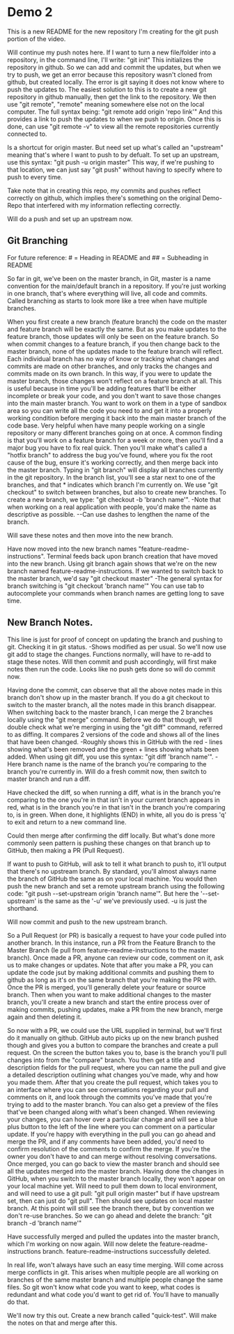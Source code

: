 # Demo 2

This is a new README for the new repository I'm creating for the git push portion of the video.

Will continue my push notes here.
If I want to turn a new file/folder into a repository, in the command line, I'll write: "git init"
This initializes the repository in github.
So we can add and commit the updates, but when we try to push, we get an error because this repository wasn't cloned from github, but created locally.
The error is git saying it does not know where to push the updates to.
The easiest solution to this is to create a new git repository in github manually, then get the link to the repository.
We then use "git remote", "remote" meaning somewhere else not on the local computer.
The full syntax being: "git remote add origin 'repo link'"
And this provides a link to push the updates to when we push to origin.
Once this is done, can use "git remote -v" to view all the remote repositories currently connected to.

Is a shortcut for origin master. But need set up what's called an "upstream" meaning that's where I want to push to by defualt.
To set up an upstream, use this syntax: "git push -u origin master"
This way, if we're pushing to that location, we can just say "git push" without having to specify where to push to every time.

Take note that in creating this repo, my commits and pushes reflect correctly on github, which implies there's something 
on the original Demo-Repo that interfered with my information reflecting correctly.

Will do a push and set up an upstream now.

## Git Branching

For future reference: # = Heading in README and ## = Subheading in README

So far in git, we've been on the master branch, in Git, master is a name convention for the main/default branch in a repository.
If you're just working in one branch, that's where everything will live, all code and commits.
Called branching as starts to look more like a tree when have multiple branches.

When you first create a new branch (feature branch) the code on the master and feature branch will be exactly the same.
But as you make updates to the feature branch, those updates will only be seen on the feature branch.
So when commit changes to a feature branch, if you then change back to the master branch, none of the updates made to the feature branch will reflect.
Each individual branch has no way of know or tracking what changes and commits are made on other branches, and only tracks the changes and commits made on its own branch.
In this way, if you were to update the master branch, those changes won't reflect on a feature branch at all.
This is useful because in time you'll be adding features that'll be either incomplete or break your code, and you don't want to save those changes into the main master branch.
You want to work on them in a type of sandbox area so you can write all the code you need to and get it into a properly working condition before merging it back into the main master branch of the code base.
Very helpful when have many people working on a single repository or many different branches going on at once.
A common finding is that you'll work on a feature branch for a week or more, then you'll find a major bug you have to fix real quick.
Then you'll make what's called a "hotfix branch" to address the bug you've found, where you fix the root cause of the bug, ensure it's working correctly, and then merge back into the master branch.
Typing in "git branch" will display all branches currently in the git repository.
In the branch list, you'll see a star next to one of the branches, and that * indicates which branch I'm currently on.
We use "git checkout" to switch between branches, but also to create new branches.
To create a new branch, we type: "git checkout -b 'branch name'".
-Note that when working on a real application with people, you'd make the name as descriptive as possible.
--Can use dashes to lengthen the name of the branch.

Will save these notes and then move into the new branch.

Have now moved into the new branch names "feature-readme-instructions".
Terminal feeds back upon branch creation that have moved into the new branch.
Using git branch again shows that we're on the new branch named feature-readme-instructions.
If we wanted to switch back to the master branch, we'd say "git checkout master"
-The general syntax for branch switching is "git checkout 'branch name'"
You can use tab to autocomplete your commands when branch names are getting long to save time.

## New Branch Notes.

This line is just for proof of concept on updating the branch and pushing to git.
Checking it in git status.
-Shows modified as per usual.
So we'll now use git add to stage the changes.
Functions normally, will have to re-add to stage these notes.
Will then commit and push accordingly, will first make notes then run the code.
Looks like no push gets done so will do commit now.

Having done the commit, can observe that all the above notes made in this branch don't show up in the master branch.
If you do a git checkout to switch to the master branch, all the notes made in this branch disappear.
When switching back to the master branch, I can merge the 2 branches locally using the "git merge" command.
Before we do that though, we'll double check what we're merging in using the "git diff" command, referred to as diffing.
It compares 2 versions of the code and shows all of the lines that have been changed.
-Roughly shows this in GitHub with the red - lines showing what's been removed and the green + lines showing whats been added.
When using git diff, you use this syntax: "git diff 'branch name'".
-Here branch name is the name of the branch you're comparing to the branch you're currently in.
Will do a fresh commit now, then switch to master branch and run a diff.

Have checked the diff, so when running a diff, what is in the branch you're comparing to the one you're in that isn't in your current branch appears in red, what is in the branch you're in that isn't in the branch you're comparing to, is in green.
When done, it highlights (END) in white, all you do is press 'q' to exit and return to a new command line.

Could then merge after confirming the diff locally. But what's done more commonly seen pattern is pushing these changes on that branch up to GitHub, then making a PR (Pull Request).

If want to push to GitHub, will ask to tell it what branch to push to, it'll output that there's no upstream branch. By standard, you'll almost always name the branch of GitHub the same as on your local machine. You would then push the new branch and set a remote upstream branch using the following code: "git push --set-upstream origin 'branch name'".
But here the '--set-upstream' is the same as the '-u' we've previously used. -u is just the shorthand.

Will now commit and push to the new upstream branch.

So a Pull Request (or PR) is basically a request to have your code pulled into another branch.
In this instance, run a PR from the Feature Branch to the Master Branch (Ie pull from feature-readme-instructions to the master branch).
Once made a PR, anyone can review our code, comment on it, ask us to make changes or updates.
Note that after you make a PR, you can update the code jsut by making additional commits and pushing them to github as long as it's on the same branch that you're making the PR with.
Once the PR is merged, you'll generally delete your feature or source branch.
Then when you want to make additional changes to the master branch, you'll create a new branch and start the entire process over of making commits, pushing updates, make a PR from the new branch, merge again and then deleting it.

So now with a PR, we could use the URL supplied in terminal, but we'll first do it manually on github.
GitHub auto picks up on the new branch pushed though and gives you a button to compare the branches and create a pull request.
On the screen the button takes you to, base is the branch you'll pull changes into from the "compare" branch.
You then get a title and description fields for the pull request, where you can name the pull and give a detailed description outlining what changes you've made, why and how you made them.
After that you create the pull request, which takes you to an interface where you can see conversations regarding your pull and comments on it, and look through the commits you've made that you're trying to add to the master branch.
You can also get a preview of the files that've been changed along with what's been changed.
When reviewing your changes, you can hover over a particular change and will see a blue plus button to the left of the line where you can comment on a particular update.
If you're happy with everything in the pull you can go ahead and merge the PR, and if any comments have been added, you'd need to confirm resolution of the comments to confirm the merge. If you're the owner you don't have to and can merge without resolving conversations.
Once merged, you can go back to view the master branch and should see all the updates merged into the master branch.
Having done the changes in GitHub, when you switch to the master branch locally, they won't appear on your local machine yet.
Will need to pull them down to local environment, and will need to use a git pull: "git pull origin master" but if have upstream set, then can just do "git pull".
Then should see updates on local master branch.
At this point will still see the branch there, but by convention we don't re-use branches.
So we can go ahead and delete the branch: "git branch -d 'branch name'"

Have successfully merged and pulled the updates into the master branch, which I'm working on now again.
Will now delete the feature-readme-instructions branch.
feature-readme-instructions successfully deleted.

In real life, won't always have such an easy time merging.
Will come across merge conflicts in git.
This arises when multiple people are all working on branches of the same master branch and multiple people change the same files.
So git won't know what code you want to keep, what codes is redundant and what code you'd want to get rid of.
You'll have to manually do that.

We'll now try this out.
Create a new branch called "quick-test". Will make the notes on that and merge after this.
